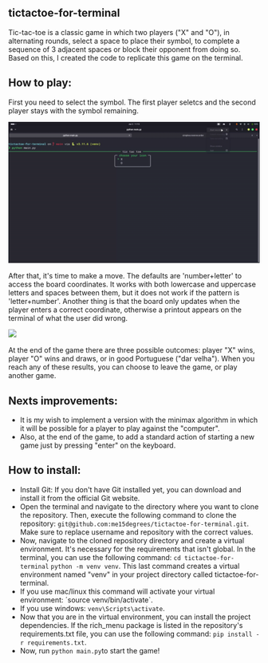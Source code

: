 ## tictactoe-for-terminal
Tic-tac-toe is a classic game in which two players ("X" and "O"), in alternating rounds, select a space to place their symbol, to complete a sequence of 3 adjacent spaces or block their opponent from doing so. Based on this, I created the code to replicate this game on the terminal.
## How to play:
First you need to select the symbol. The first player seletcs and the second player stays with the symbol remaining.

<img src="/assets/gif-select-symbol.gif">

After that, it's time to make a move. The defaults are 'number+letter' to access the board coordinates. It works with both lowercase and uppercase letters and spaces between them, but it does not work if the pattern is 'letter+number'. Another thing is that the board only updates when the player enters a correct coordinate, otherwise a printout appears on the terminal of what the user did wrong.

<img src="/assets/gif-move">

At the end of the game there are three possible outcomes: player "X" wins, player "O" wins and draws, or in good Portuguese ("dar velha"). When you reach any of these results, you can choose to leave the game, or play another game.
## Nexts improvements:
- It is my wish to implement a version with the minimax algorithm in which it will be possible for a player to play against the "computer". 
- Also, at the end of the game, to add a standard action of starting a new game just by pressing "enter" on the keyboard.
## How to install:
- Install Git: If you don't have Git installed yet, you can download and install it from the official Git website.
- Open the terminal and navigate to the directory where you want to clone the repository. Then, execute the following command to clone the repository: `git@github.com:me15degrees/tictactoe-for-terminal.git`. Make sure to replace username and repository with the correct values.
- Now, navigate to the cloned repository directory and create a virtual environment. It's necessary for the requirements that isn't global. In the terminal, you can use the following command: `cd tictactoe-for-terminal` 
`python -m venv venv`. This last command creates a virtual environment named "venv" in your project directory called tictactoe-for-terminal.
- If you use mac/linux this command will activate your virtual environment: ´source venv/bin/activate`.
- If you use windows: `venv\Scripts\activate`.
- Now that you are in the virtual environment, you can install the project dependencies. If the rich_menu package is listed in the repository's requirements.txt file, you can use the following command: `pip install -r requirements.txt`.
- Now, run `python main.py`to start the game!










